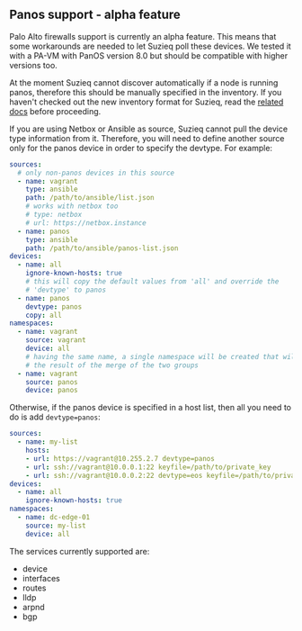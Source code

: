 ## Panos support - alpha feature

Palo Alto firewalls support is currently an alpha feature. This means that some workarounds are needed to let Suzieq poll these devices. We tested it with a PA-VM with PanOS version 8.0 but should be compatible with higher versions too.

At the moment Suzieq cannot discover automatically if a node is running panos, therefore this should be manually specified in the inventory. If you haven't checked out the new inventory format for Suzieq, read the [related docs](./inventory.md) before proceeding.

If you are using Netbox or Ansible as source, Suzieq cannot pull the device type information from it. Therefore, you will need to define another source only for the panos device in order to specify the devtype. For example:

```yaml
sources:
  # only non-panos devices in this source
  - name: vagrant
    type: ansible
    path: /path/to/ansible/list.json
    # works with netbox too
    # type: netbox
    # url: https://netbox.instance
  - name: panos
    type: ansible
    path: /path/to/ansible/panos-list.json
devices:
  - name: all
    ignore-known-hosts: true
    # this will copy the default values from 'all' and override the
    # 'devtype' to panos
  - name: panos
    devtype: panos
    copy: all
namespaces:
  - name: vagrant
    source: vagrant
    device: all
    # having the same name, a single namespace will be created that will be 
    # the result of the merge of the two groups
  - name: vagrant
    source: panos
    device: panos
```

Otherwise, if the panos device is specified in a host list, then all you need to do is add `devtype=panos`:

```yaml
sources:
  - name: my-list
    hosts:
    - url: https://vagrant@10.255.2.7 devtype=panos
    - url: ssh://vagrant@10.0.0.1:22 keyfile=/path/to/private_key
    - url: ssh://vagrant@10.0.0.2:22 devtype=eos keyfile=/path/to/private_key
devices:
  - name: all
    ignore-known-hosts: true
namespaces:
  - name: dc-edge-01
    source: my-list
    device: all
```

The services currently supported are:

- device
- interfaces
- routes
- lldp
- arpnd
- bgp
